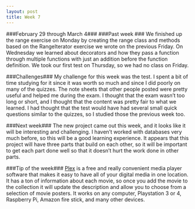 ```yaml
---
layout: post
title: Week 7
---
```


###February 29 through March 4###
###Past week ###
We finished up the range exercise on Monday by creating the range class and methods based on the RangeIterator exercise we wrote on the previous Friday. On Wednesday we learned about decorators and how they pass a function through multiple functions with just an addition before the function definition. We took our first test on Thursday, so we had no class on Friday.

###Challenges###
My challenge for this week was the test. I spent a bit of time studying for it since it was worth so much and since I did poorly on many of the quizzes. The note sheets that other people posted were pretty useful and helped me during the exam. I thought that the exam wasn’t too long or short, and I thought that the content was pretty fair to what we learned. I had thought that the test would have had several small quick questions similar to the quizzes, so I studied those the previous week too. 

###Next week###
The new project came out this week, and it looks like it will be interesting and challenging. I haven’t worked with databases very much before, so this will be a good learning experience. It appears that this project will have three parts that build on each other, so it will be important to get each part done well so that it doesn’t hurt the work done in other parts. 

###Tip of the week###
[Plex](https://plex.tv) is a free and really convenient media player software that makes it easy to have all of your digital media in one location. It has a ton of information about each movie, so once you add the movie to the collection it will update the description and allow you to choose from a selection of movie posters. It works on any computer, Playstation 3 or 4, Raspberry Pi, Amazon fire stick, and many other devices. 
